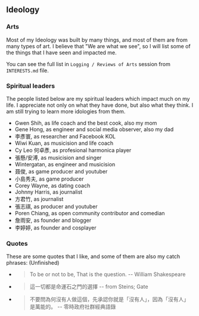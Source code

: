 ## Ideology

### Arts

Most of my Ideology was built by many things, and most of them are from many types of art. I believe that "We are what we see", so I will list some of the things that I have seen and impacted me.

You can see the full list in `Logging / Reviews of Arts` session from `INTERESTS.md` file.

### Spiritual leaders

The people listed below are my spiritual leaders which impact much on my life. I appreciate not only on what they have done, but also what they think. I am still trying to learn more idologies from them.

- Gwen Shih, as life coach and the best cook, also my mom
- Gene Hong, as engineer and social media observer, also my dad
- 李彥寰, as researcher and Facebook KOL
- Wiwi Kuan, as musicision and life coach
- Cy Leo 何卓彥, as profesional harmonica player
- 張懸/安溥, as musicision and singer
- Wintergatan, as engineer and musicision
- 聂俊, as game producer and youtuber
- 小島秀夫, as game producer
- Corey Wayne, as dating coach
- Johnny Harris, as journalist
- 方君竹, as journalist
- 張志祺, as producer and youtuber
- Poren Chiang, as open community contributor and comedian
- 詹雨安, as founder and blogger
- 李婷婷, as founder and cosplayer

### Quotes

These are some quotes that I like, and some of them are also my catch phrases: (Unfinished)

- > To be or not to be, That is the question. -- William Shakespeare
- > 這一切都是命運石之門的選擇 -- from Steins; Gate
- > 不要問為何沒有人做這個，先承認你就是「沒有人」，因為「沒有人」是萬能的。 -- 零時政府社群經典語錄